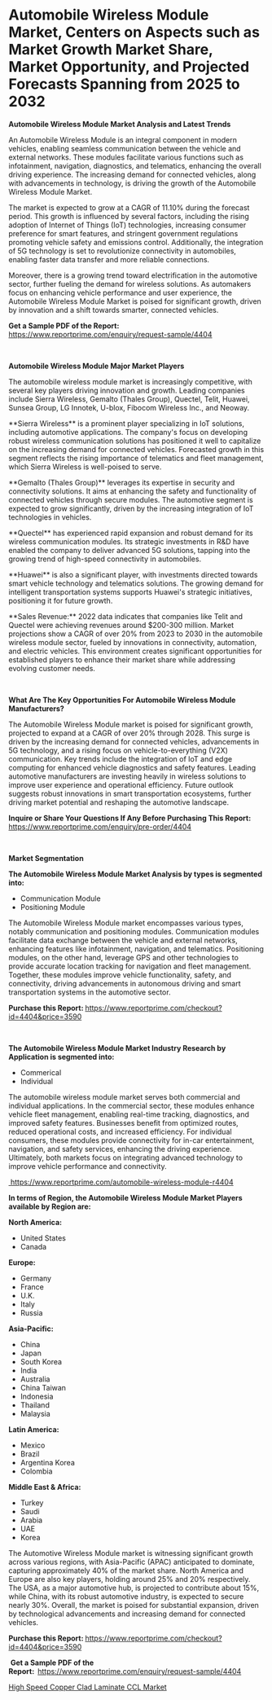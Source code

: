 <p><h1>Automobile Wireless Module Market, Centers on Aspects such as Market Growth Market Share, Market Opportunity, and Projected Forecasts Spanning from 2025 to 2032</h1></p><p><strong>Automobile Wireless Module Market Analysis and Latest Trends</strong></p>
<p><p>An Automobile Wireless Module is an integral component in modern vehicles, enabling seamless communication between the vehicle and external networks. These modules facilitate various functions such as infotainment, navigation, diagnostics, and telematics, enhancing the overall driving experience. The increasing demand for connected vehicles, along with advancements in technology, is driving the growth of the Automobile Wireless Module Market.</p><p>The market is expected to grow at a CAGR of 11.10% during the forecast period. This growth is influenced by several factors, including the rising adoption of Internet of Things (IoT) technologies, increasing consumer preference for smart features, and stringent government regulations promoting vehicle safety and emissions control. Additionally, the integration of 5G technology is set to revolutionize connectivity in automobiles, enabling faster data transfer and more reliable connections.</p><p>Moreover, there is a growing trend toward electrification in the automotive sector, further fueling the demand for wireless solutions. As automakers focus on enhancing vehicle performance and user experience, the Automobile Wireless Module Market is poised for significant growth, driven by innovation and a shift towards smarter, connected vehicles.</p></p>
<p><strong>Get a Sample PDF of the Report:&nbsp;</strong> <a href="https://www.reportprime.com/enquiry/request-sample/4404?utm_campaign=2413&utm_medium=2&utm_source=Github&utm_content=ia&utm_term=19032025&utm_id=automobile-wireless-module">https://www.reportprime.com/enquiry/request-sample/4404</a></p>
<p>&nbsp;</p>
<p><strong>Automobile Wireless Module Major Market Players</strong></p>
<p><p>The automobile wireless module market is increasingly competitive, with several key players driving innovation and growth. Leading companies include Sierra Wireless, Gemalto (Thales Group), Quectel, Telit, Huawei, Sunsea Group, LG Innotek, U-blox, Fibocom Wireless Inc., and Neoway.</p><p>**Sierra Wireless** is a prominent player specializing in IoT solutions, including automotive applications. The company's focus on developing robust wireless communication solutions has positioned it well to capitalize on the increasing demand for connected vehicles. Forecasted growth in this segment reflects the rising importance of telematics and fleet management, which Sierra Wireless is well-poised to serve.</p><p>**Gemalto (Thales Group)** leverages its expertise in security and connectivity solutions. It aims at enhancing the safety and functionality of connected vehicles through secure modules. The automotive segment is expected to grow significantly, driven by the increasing integration of IoT technologies in vehicles.</p><p>**Quectel** has experienced rapid expansion and robust demand for its wireless communication modules. Its strategic investments in R&D have enabled the company to deliver advanced 5G solutions, tapping into the growing trend of high-speed connectivity in automobiles.</p><p>**Huawei** is also a significant player, with investments directed towards smart vehicle technology and telematics solutions. The growing demand for intelligent transportation systems supports Huawei's strategic initiatives, positioning it for future growth.</p><p>**Sales Revenue:** 2022 data indicates that companies like Telit and Quectel were achieving revenues around $200-300 million. Market projections show a CAGR of over 20% from 2023 to 2030 in the automobile wireless module sector, fueled by innovations in connectivity, automation, and electric vehicles. This environment creates significant opportunities for established players to enhance their market share while addressing evolving customer needs.</p></p>
<p>&nbsp;</p>
<p><strong>What Are The Key Opportunities For Automobile Wireless Module Manufacturers?</strong></p>
<p><p>The Automobile Wireless Module market is poised for significant growth, projected to expand at a CAGR of over 20% through 2028. This surge is driven by the increasing demand for connected vehicles, advancements in 5G technology, and a rising focus on vehicle-to-everything (V2X) communication. Key trends include the integration of IoT and edge computing for enhanced vehicle diagnostics and safety features. Leading automotive manufacturers are investing heavily in wireless solutions to improve user experience and operational efficiency. Future outlook suggests robust innovations in smart transportation ecosystems, further driving market potential and reshaping the automotive landscape.</p></p>
<p><strong>Inquire or Share Your Questions If Any Before Purchasing This Report:</strong> <a href="https://www.reportprime.com/enquiry/pre-order/4404?utm_campaign=2413&utm_medium=2&utm_source=Github&utm_content=ia&utm_term=19032025&utm_id=automobile-wireless-module">https://www.reportprime.com/enquiry/pre-order/4404</a></p>
<p>&nbsp;</p>
<p><strong>Market Segmentation</strong></p>
<p><strong>The Automobile Wireless Module Market Analysis by types is segmented into:</strong></p>
<p><ul><li>Communication Module</li><li>Positioning Module</li></ul></p>
<p><p>The Automobile Wireless Module market encompasses various types, notably communication and positioning modules. Communication modules facilitate data exchange between the vehicle and external networks, enhancing features like infotainment, navigation, and telematics. Positioning modules, on the other hand, leverage GPS and other technologies to provide accurate location tracking for navigation and fleet management. Together, these modules improve vehicle functionality, safety, and connectivity, driving advancements in autonomous driving and smart transportation systems in the automotive sector.</p></p>
<p><strong>Purchase this Report:&nbsp;</strong><a href="https://www.reportprime.com/checkout?id=4404&price=3590&utm_campaign=2413&utm_medium=2&utm_source=Github&utm_content=ia&utm_term=19032025&utm_id=automobile-wireless-module">https://www.reportprime.com/checkout?id=4404&price=3590</a></p>
<p>&nbsp;</p>
<p><strong>The Automobile Wireless Module Market Industry Research by Application is segmented into:</strong></p>
<p><ul><li>Commerical</li><li>Individual</li></ul></p>
<p><p>The automobile wireless module market serves both commercial and individual applications. In the commercial sector, these modules enhance vehicle fleet management, enabling real-time tracking, diagnostics, and improved safety features. Businesses benefit from optimized routes, reduced operational costs, and increased efficiency. For individual consumers, these modules provide connectivity for in-car entertainment, navigation, and safety services, enhancing the driving experience. Ultimately, both markets focus on integrating advanced technology to improve vehicle performance and connectivity.</p></p>
<p><a href="https://www.reportprime.com/automobile-wireless-module-r4404?utm_campaign=2413&utm_medium=2&utm_source=Github&utm_content=ia&utm_term=19032025&utm_id=automobile-wireless-module">&nbsp;https://www.reportprime.com/automobile-wireless-module-r4404</a></p>
<p><strong>In terms of Region, the Automobile Wireless Module Market Players available by Region are:</strong></p>
<p>
    <p> <strong> North America: </strong>
        <ul>
            <li>United States</li>
            <li>Canada</li>
        </ul>
        </p> 
    <p> <strong> Europe: </strong>
        <ul>
            <li>Germany</li>
            <li>France</li>
            <li>U.K.</li>
            <li>Italy</li>
            <li>Russia</li>
        </ul>
        </p> 
    <p> <strong> Asia-Pacific: </strong>
        <ul>
            <li>China</li>
            <li>Japan</li>
            <li>South Korea</li>
            <li>India</li>
            <li>Australia</li>
            <li>China Taiwan</li>
            <li>Indonesia</li>
            <li>Thailand</li>
            <li>Malaysia</li>
        </ul>
        </p> 
    <p> <strong> Latin America: </strong>
        <ul>
            <li>Mexico</li>
            <li>Brazil</li>
            <li>Argentina Korea</li>
            <li>Colombia</li>
        </ul>
        </p> 
    <p> <strong> Middle East & Africa: </strong>
        <ul>
            <li>Turkey</li>
            <li>Saudi</li>
            <li>Arabia</li>
            <li>UAE</li>
            <li>Korea</li>
        </ul>
    </p>
    </p>
<p><p>The Automotive Wireless Module market is witnessing significant growth across various regions, with Asia-Pacific (APAC) anticipated to dominate, capturing approximately 40% of the market share. North America and Europe are also key players, holding around 25% and 20% respectively. The USA, as a major automotive hub, is projected to contribute about 15%, while China, with its robust automotive industry, is expected to secure nearly 30%. Overall, the market is poised for substantial expansion, driven by technological advancements and increasing demand for connected vehicles.</p></p>
<p><strong>Purchase this Report: </strong><a href="https://www.reportprime.com/checkout?id=4404&price=3590&utm_campaign=2413&utm_medium=2&utm_source=Github&utm_content=ia&utm_term=19032025&utm_id=automobile-wireless-module">https://www.reportprime.com/checkout?id=4404&price=3590</a></p>
<p>&nbsp;<strong>Get a Sample PDF of the Report:&nbsp;&nbsp;</strong><a href="https://www.reportprime.com/enquiry/request-sample/4404?utm_campaign=2413&utm_medium=2&utm_source=Github&utm_content=ia&utm_term=19032025&utm_id=automobile-wireless-module">https://www.reportprime.com/enquiry/request-sample/4404</a></p>
<p><strong></strong></p>
<p><p><a href="https://github.com/dmitriyvo6rog/Market-Research-Report-List-1/blob/main/high-speed-copper-clad-laminate-ccl-market.md?utm_campaign=2413&utm_medium=2&utm_source=Github&utm_content=ia&utm_term=19032025&utm_id=automobile-wireless-module">High Speed Copper Clad Laminate CCL Market</a></p></p>